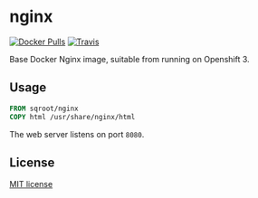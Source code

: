 # nginx 

[![Docker Pulls](https://img.shields.io/docker/pulls/sqroot/nginx.svg)](https://hub.docker.com/r/sqroot/nginx/)
[![Travis](https://img.shields.io/travis/sqroot-eu/nginx.svg)](https://travis-ci.org/sqroot-eu/nginx)

Base Docker Nginx image, suitable from running on Openshift 3.

## Usage

```Dockerfile
FROM sqroot/nginx
COPY html /usr/share/nginx/html
```

The web server listens on port `8080`.

## License

[MIT license](https://en.wikipedia.org/wiki/MIT_License)
